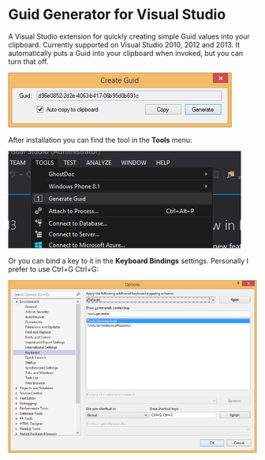 Guid Generator for Visual Studio
========

A Visual Studio extension for quickly creating simple Guid values into your clipboard. Currently supported on Visual Studio 2010, 2012 and 2013. It automatically puts a Guid into your clipboard when invoked, but you can turn that off.

![Guid Generator](/Assets/generator.PNG?raw=true)

After installation you can find the tool in the __Tools__ menu:

![Tools Menu](/Assets/menu.png?raw=true)

Or you can bind a key to it in the __Keyboard Bindings__ settings. Personally I prefer to use Ctrl+G Ctrl+G:

![Keyboard bindings](/Assets/keyboard-assignment.PNG)
